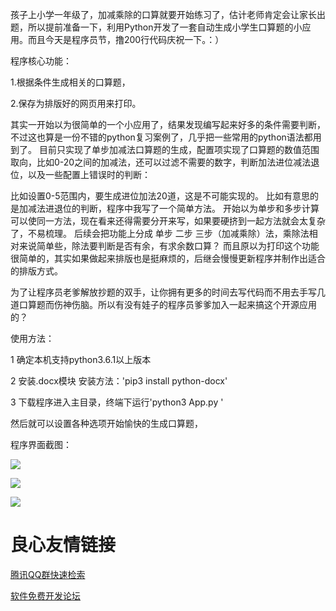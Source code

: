 孩子上小学一年级了，加减乘除的口算就要开始练习了，估计老师肯定会让家长出题，所以提前准备一下，利用Python开发了一套自动生成小学生口算题的小应用。而且今天是程序员节，撸200行代码庆祝一下。：）

程序核心功能：

1.根据条件生成相关的口算题，

2.保存为排版好的网页用来打印。



其实一开始以为很简单的一个小应用了，结果发现编写起来好多的条件需要判断，不过这也算是一份不错的python复习案例了，几乎把一些常用的python语法都用到了。
目前只实现了单步加减法口算题的生成，配置项实现了口算题的数值范围取向，比如0-20之间的加减法，还可以过滤不需要的数字，判断加法进位减法退位，以及一些配置上错误时的判断：

比如设置0-5范围内，要生成进位加法20道，这是不可能实现的。
比如有意思的是加减法进退位的判断，程序中我写了一个简单方法。
开始以为单步和多步计算可以使同一方法，现在看来还得需要分开来写，如果要硬挤到一起方法就会太复杂了，不易梳理。
后续会把功能上分成 单步 二步 三步（加减乘除）法，乘除法相对来说简单些，除法要判断是否有余，有求余数口算？
而且原以为打印这个功能很简单的，其实如果做起来排版也是挺麻烦的，后继会慢慢更新程序并制作出适合的排版方式。


为了让程序员老爹解放抄题的双手，让你拥有更多的时间去写代码而不用去手写几道口算题而伤神伤脑。所以有没有娃子的程序员爹爹加入一起来搞这个开源应用的？

使用方法：

1 确定本机支持python3.6.1以上版本

2 安装.docx模块 安装方法：'pip3 install python-docx'

3 下载程序进入主目录，终端下运行'python3 App.py '

然后就可以设置各种选项开始愉快的生成口算题，



程序界面截图：

![](http://www.17python.com/media/upload/2018/11/Snip20181102_2.png)

![](http://www.17python.com/media/upload/2018/11/Snip20181102_4.png)

![](http://www.17python.com/media/upload/2018/11/111.jpg)



 # 良心友情链接

[腾讯QQ群快速检索](http://u.720life.cn/s/8cf73f7c)

[软件免费开发论坛](http://u.720life.cn/s/bbb01dc0)